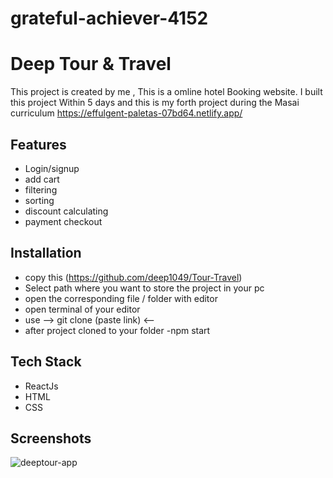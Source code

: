 # grateful-achiever-4152
# Deep Tour & Travel


This project is created by me , This is a omline hotel Booking website. I built this project
Within 5 days and this is my forth project during the Masai curriculum 
https://effulgent-paletas-07bd64.netlify.app/

## Features

- Login/signup
- add cart
- filtering
- sorting
- discount calculating
- payment checkout



## Installation

- copy this (https://github.com/deep1049/Tour-Travel)
- Select path where you want to store the project in your pc
- open the corresponding file / folder with editor
- open terminal of your editor
- use  --> git clone (paste link) <-- 
- after project cloned to your folder
-npm start
    
## Tech Stack

* ReactJs
* HTML
* CSS



## Screenshots


![deeptour-app](https://user-images.githubusercontent.com/103635801/205506553-493c3352-02b8-470d-a929-20e7dbb5f7b4.PNG)

